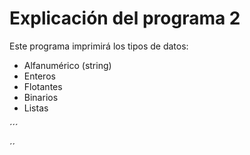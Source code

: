 # Explicación del programa 2

Este programa imprimirá los tipos de datos:
- Alfanumérico (string)
- Enteros
- Flotantes
- Binarios
- Listas 


´´´

´´

